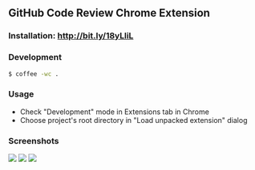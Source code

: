 ## GitHub Code Review Chrome Extension

### Installation: http://bit.ly/18yLliL

### Development

```bash
$ coffee -wc .
```

### Usage

* Check "Development" mode in Extensions tab in Chrome
* Choose project's root directory in "Load unpacked extension" dialog


### Screenshots

![](http://dl.dropbox.com/u/70986/Screenshots/5t.png)
![](http://dl.dropbox.com/u/70986/Screenshots/5u.png)
![](http://dl.dropbox.com/u/70986/Screenshots/5v.png)
